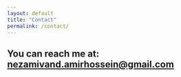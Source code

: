 ```yaml
---
layout: default
title: "Contact"
permalink: /contact/
---
```











## You can reach me at: nezamivand.amirhossein@gmail.com
    
